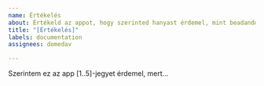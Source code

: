 ```yaml
---
name: Értékelés
about: Értékeld az appot, hogy szerinted hanyast érdemel, mint beadandó
title: "[Értékelés]"
labels: documentation
assignees: domedav

---
```


Szerintem ez az app [1..5]-jegyet érdemel, mert...
